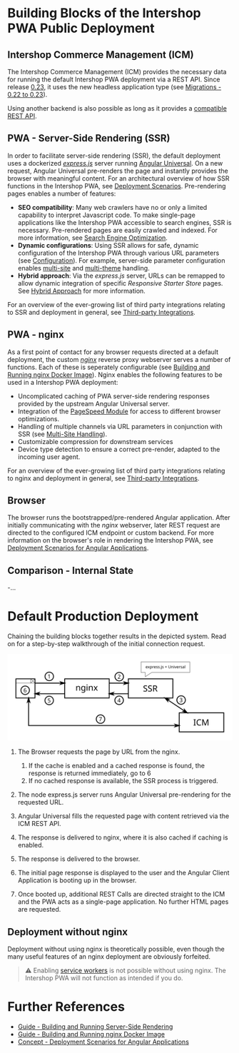 <!--
kb_concepts
kb_pwa
kb_everyone
kb_sync_latest_only
-->

# Building Blocks of the Intershop PWA Public Deployment

## Intershop Commerce Management (ICM)

The Intershop Commerce Management (ICM) provides the necessary data for running the default Intershop PWA deployment via a REST API.
Since release [0.23](https://github.com/intershop/intershop-pwa/releases/tag/0.23.0), it uses the new headless application type (see [Migrations - 0.22 to 0.23](../guides/migrations.md#022-to-023)).

Using another backend is also possible as long as it provides a [compatible REST API](cms-integration.md#integration-with-an-external-cms).

## PWA - Server-Side Rendering (SSR)

In order to facilitate server-side rendering (SSR), the default deployment uses a dockerized [_express.js_](https://expressjs.com/) server running [Angular Universal](https://angular.io/guide/universal).
On a new request, Angular Universal pre-renders the page and instantly provides the browser with meaningful content.
For an architectural overview of how SSR functions in the Intershop PWA, see [Deployment Scenarios](deployment-angular.md).
Pre-rendering pages enables a number of features:

- **SEO compatibility**: Many web crawlers have no or only a limited capability to interpret Javascript code. To make single-page applications like the Intershop PWA accessible to search engines, SSR is necessary. Pre-rendered pages are easily crawled and indexed. For more information, see [Search Engine Optimization](search-engine-optimization.md).
- **Dynamic configurations**: Using SSR allows for safe, dynamic configuration of the Intershop PWA through various URL parameters (see [Configuration](configuration.md)). For example, server-side parameter configuration enables [multi-site](multi-site-handling.md) and [multi-theme](../guides/multiple-themes.md) handling.
- **Hybrid approach**: Via the _express.js_ server, URLs can be remapped to allow dynamic integration of specific _Responsive Starter Store_ pages. See [Hybrid Approach](hybrid-approach.md) for more information.

For an overview of the ever-growing list of third party integrations relating to SSR and deployment in general, see [Third-party Integrations](../README.md#third-party-integrations).

## PWA - nginx

As a first point of contact for any browser requests directed at a default deployment, the custom [_nginx_](https://www.nginx.com/) reverse proxy webserver serves a number of functions.
Each of these is seperately configurable (see [Building and Running nginx Docker Image](../guides/nginx-startup.md)).
Nginx enables the following features to be used in a Intershop PWA deployment:

- Uncomplicated caching of PWA server-side rendering responses provided by the upstream Angular Universal server.
- Integration of the [PageSpeed Module](https://www.modpagespeed.com/) for access to different browser optimizations.
- Handling of multiple channels via URL parameters in conjunction with SSR (see [Multi-Site Handling](multi-site-handling.md)).
- Customizable compression for downstream services
- Device type detection to ensure a correct pre-render, adapted to the incoming user agent.

For an overview of the ever-growing list of third party integrations relating to nginx and deployment in general, see [Third-party Integrations](../README.md#third-party-integrations).

## Browser

The browser runs the bootstrapped/pre-rendered Angular application.
After initially communicating with the _nginx_ webserver, later REST request are directed to the configured ICM endpoint or custom backend.
For more information on the browser's role in rendering the Intershop PWA, see [Deployment Scenarios for Angular Applications](deployment-angular.md).

## Comparison - Internal State

-...

# Default Production Deployment

Chaining the building blocks together results in the depicted system.
Read on for a step-by-step walkthrough of the initial connection request.

![Current Deployment](pwa-building-blocks-production-deployment.svg)

1. The Browser requests the page by URL from the nginx.

   1. If the cache is enabled and a cached response is found, the response is returned immediately, go to 6
   2. If no cached response is available, the SSR process is triggered.

2. The node express.js server runs Angular Universal pre-rendering for the requested URL.

3. Angular Universal fills the requested page with content retrieved via the ICM REST API.

4. The response is delivered to nginx, where it is also cached if caching is enabled.

5. The response is delivered to the browser.

6. The initial page response is displayed to the user and the Angular Client Application is booting up in the browser.

7. Once booted up, additional REST Calls are directed straight to the ICM and the PWA acts as a single-page application. No further HTML pages are requested.

## Deployment without nginx

Deployment without using nginx is theoretically possible, even though the many useful features of an nginx deployment are obviously forfeited.

> :warning: Enabling [service workers](progressive-web-app.md#service-worker) is not possible without using nginx. The Intershop PWA will not function as intended if you do.

# Further References

- [Guide - Building and Running Server-Side Rendering](../guides/ssr-startup.md)
- [Guide - Building and Running nginx Docker Image](../guides/nginx-startup.md)
- [Concept - Deployment Scenarios for Angular Applications](deployment-angular.md)
